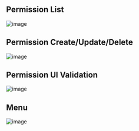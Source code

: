 ## Permission List
![image](https://github.com/arcediazadrian/n5_code_challenge/assets/26807808/569655e7-afbc-4270-8f0c-7a2e1f833b08)

## Permission Create/Update/Delete
![image](https://github.com/arcediazadrian/n5_code_challenge/assets/26807808/d25957ce-813c-45a9-a986-6d6d38f1f1fe)

## Permission UI Validation
![image](https://github.com/arcediazadrian/n5_code_challenge/assets/26807808/79be3f4e-3dff-466a-b03a-556e5433233d)

## Menu
![image](https://github.com/arcediazadrian/n5_code_challenge/assets/26807808/bb3481d3-7c61-4a15-99f4-89741bf71a2e)
